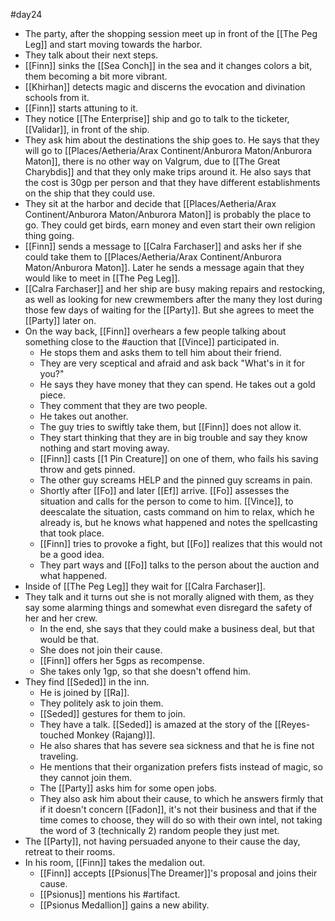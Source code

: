 #day24 
- The party, after the shopping session meet up in front of the [[The Peg Leg]] and start moving towards the harbor.
- They talk about their next steps.
- [[Finn]] sinks the [[Sea Conch]] in the sea and it changes colors a bit, them becoming a bit more vibrant.
- [[Khirhan]] detects magic and discerns the evocation and divination schools from it.
- [[Finn]] starts attuning to it.
- They notice [[The Enterprise]] ship and go to talk to the ticketer, [[Validar]], in front of the ship.
- They ask him about the destinations the ship goes to. He says that they will go to [[Places/Aetheria/Arax Continent/Anburora Maton/Anburora Maton]], there is no other way on Valgrum, due to [[The Great Charybdis]] and that they only make trips around it. He also says that the cost is 30gp per person and that they have different establishments on the ship that they could use.
- They sit at the harbor and decide that [[Places/Aetheria/Arax Continent/Anburora Maton/Anburora Maton]] is probably the place to go. They could get birds, earn money and even start their own religion thing going.
- [[Finn]] sends a message to [[Calra Farchaser]] and asks her if she could take them to [[Places/Aetheria/Arax Continent/Anburora Maton/Anburora Maton]]. Later he sends a message again that they would like to meet in [[The Peg Leg]].
- [[Calra Farchaser]] and her ship are busy making repairs and restocking, as well as looking for new crewmembers after the many they lost during those few days of waiting for the [[Party]]. But she agrees to meet the [[Party]] later on.
- On the way back, [[Finn]] overhears a few people talking about something close to the #auction that [[Vince]] participated in. 
	- He stops them and asks them to tell him about their friend.
	- They are very sceptical and afraid and ask back "What's in it for you?" 
	- He says they have money that they can spend. He takes out a gold piece. 
	- They comment that they are two people. 
	- He takes out another. 
	- The guy tries to swiftly take them, but [[Finn]] does not allow it. 
	- They start thinking that they are in big trouble and say they know nothing and start moving away. 
	- [[Finn]] casts [[1 Pin Creature]] on one of them, who fails his saving throw and gets pinned. 
	- The other guy screams HELP and the pinned guy screams in pain. 
	- Shortly after [[Fo]] and later [[Ef]] arrive. [[Fo]] assesses the situation and calls for the person to come to him. [[Vince]], to deescalate the situation, casts command on him to relax, which he already is, but he knows what happened and notes the spellcasting that took place.
	- [[Finn]] tries to provoke a fight, but [[Fo]] realizes that this would not be a good idea.
	- They part ways and [[Fo]] talks to the person about the auction and what happened.
- Inside of [[The Peg Leg]] they wait for [[Calra Farchaser]].
- They talk and it turns out she is not morally aligned with them, as they say some alarming things and somewhat even disregard the safety of her and her crew. 
	- In the end, she says that they could make a business deal, but that would be that. 
	- She does not join their cause.
	- [[Finn]] offers her 5gps as recompense.
	- She takes only 1gp, so that she doesn't offend him.
- They find [[Seded]] in the inn.
	- He is joined by [[Ra]].
	- They politely ask to join them.
	- [[Seded]] gestures for them to join.
	- They have a talk. [[Seded]] is amazed at the story of the [[Reyes-touched Monkey (Rajang)]].
	- He also shares that has severe sea sickness and that he is fine not traveling.
	- He mentions that their organization prefers fists instead of magic, so they cannot join them.
	- The [[Party]] asks him for some open jobs.
	- They also ask him about their cause, to which he answers firmly that if it doesn't concern [[Fadon]], it's not their business and that if the time comes to choose, they will do so with their own intel, not taking the word of 3 (technically 2) random people they just met.
- The [[Party]], not having persuaded anyone to their cause the day, retreat to their rooms.
- In his room, [[Finn]] takes the medalion out.
	- [[Finn]] accepts [[Psionus|The Dreamer]]'s proposal and joins their cause.
	- [[Psionus]] mentions his #artifact.
	- [[Psionus Medallion]] gains a new ability.